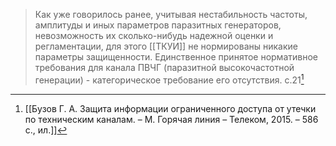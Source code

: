 >Как уже говорилось ранее, учитывая нестабильность частоты, амплитуды и иных параметров паразитных генераторов, невозможность их сколько-нибудь надежной оценки и регламентации, для этого [[ТКУИ]] не нормированы никакие параметры защищенности. Единственное принятое нормативное требования для канала ПВЧГ (паразитной высокочастотной генерации) - категорическое требование его отсутствия.
>с.21[^1] 


[^1]:[[Бузов Г. А. Защита информации ограниченного доступа от утечки по техническим каналам. – М. Горячая линия – Телеком, 2015. – 586 с., ил.]]